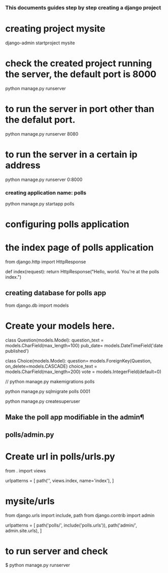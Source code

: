 ### This documents guides step by step creating a django project ###
# creating project mysite
django-admin startproject mysite

# check the created project running the server, the default port is 8000
python manage.py runserver

# to run the server in port  other than the defalut port. 
python manage.py runserver 8080

# to run the server in a certain ip address 
 python manage.py runserver 0:8000

### creating application name: polls ###
python manage.py startapp polls

# configuring polls application
# the index page of polls application 

from django.http import HttpResponse


def index(request):
    return HttpResponse("Hello, world. You're at the polls index.")

## creating database for polls app 
from django.db import models

# Create your models here.
class Question(models.Model):
    question_text = models.CharField(max_length=100)
    pub_date= models.DateTimeField('date published')

class Choice(models.Model):
    question= models.ForeignKey(Question, on_delete=models.CASCADE)
    choice_text = models.CharField(max_length=200)
    vote = models.IntegerField(default=0)

// 
python manage.py makemigrations polls


python manage.py sqlmigrate polls 0001

 python manage.py createsuperuser

## Make the poll app modifiable in the admin¶
##  polls/admin.py 


# Create url in polls/urls.py 
from . import views

urlpatterns = [
    path('', views.index, name='index'),
]

# mysite/urls 
from django.urls import include, path
from django.contrib import admin

urlpatterns = [
    path('polls/', include('polls.urls')),
    path('admin/', admin.site.urls),
]
# to run server and check 
$ python manage.py runserver

